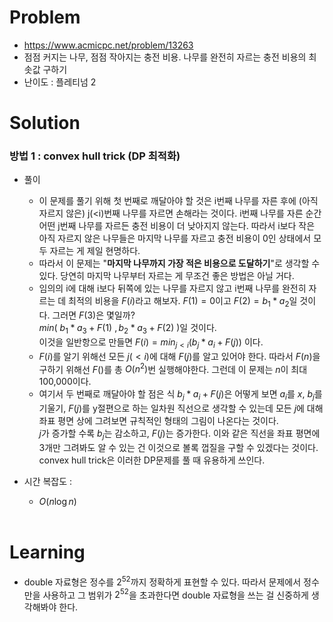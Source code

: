 # Problem
* https://www.acmicpc.net/problem/13263
* 점점 커지는 나무, 점점 작아지는 충전 비용. 나무를 완전히 자르는 충전 비용의 최솟값 구하기
* 난이도 : 플레티넘 2

# Solution

### 방법 1 : convex hull trick (DP 최적화)
* 풀이
  * 이 문제를 풀기 위해 첫 번째로 깨달아야 할 것은 i번째 나무를 자른 후에 (아직 자르지 않은)
  j(<i)번째 나무를 자르면 손해라는 것이다. i번째 나무를 자른 순간 어떤 j번째 나무를 자르든 
  충전 비용이 더 낮아지지 않는다. 따라서 i보다 작은 아직 자르지 않은 나무들은 마지막 나무를 자르고 
  충전 비용이 0인 상태에서 모두 자르는 게 제일 현명하다.
  * 따라서 이 문제는 "**마지막 나무까지 가장 적은 비용으로 도달하기**"로 생각할 수 있다. 
  당연히 마지막 나무부터 자르는 게 무조건 좋은 방법은 아닐 거다. 
  * 임의의 i에 대해 i보다 뒤쪽에 있는 나무를 자르지 않고 i번째 나무를 완전히 자르는 데 최적의 비용을 $F(i)$라고 해보자. 
  $F(1) = 0$이고 $F(2) = b_1 * a_2$일 것이다. 그러면 $F(3)$은 몇일까?   
  $min(\ b_1* a_3+F(1) \ , b_2* a_3+F(2) \ )$일 것이다.   
  이것을 일반항으로 만들면 $F(i) = min_{j < i} ( b_j* a_i + F(j) )$ 이다.   
  * $F(i)$를 알기 위해선 모든 $j(< i)$에 대해 $F(j)$를 알고 있어야 한다. 
  따라서 $F(n)$을 구하기 위해선 $F()$를 총 $O(n^2)$번 실행해야한다. 
  그런데 이 문제는 $n$이 최대 100,000이다. 
  * 여기서 두 번째로 깨달아야 할 점은 식 $b_j*a_i + F(j)$은 어떻게 보면 $a_i$를 $x$, $b_j$를 기울기, $F(j)$를 y절편으로 하는 일차원 
  직선으로 생각할 수 있는데 모든 $j$에 대해 좌표 평면 상에 그려보면 규칙적인 형태의 그림이 나온다는 것이다.   
  $j$가 증가할 수록 $b_j$는 감소하고, $F(j)$는 증가한다. 이와 같은 직선을 좌표 평면에 3개만 그려봐도 알 수 있는 건 
  이것으로 볼록 껍질을 구할 수 있겠다는 것이다. convex hull trick은 이러한 DP문제를 풀 때 유용하게 쓰인다.

* 시간 복잡도 :
  * $O(n\log n)$
<br></br>

# Learning
* double 자료형은 정수를 $2^{52}$까지 정확하게 표현할 수 있다. 
따라서 문제에서 정수만을 사용하고 그 범위가 $2^{52}$을 초과한다면 double 자료형을 쓰는 걸 신중하게 생각해봐야 한다.
